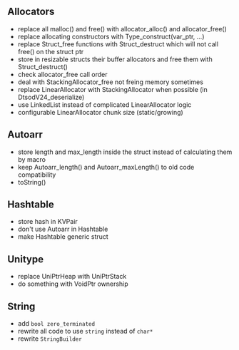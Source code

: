 ## Allocators
- replace all malloc() and free() with allocator_alloc() and allocator_free()
- replace allocating constructors with Type_construct(var_ptr, ...)
- replace Struct_free functions with Struct_destruct which will not call free() on the struct ptr
- store in resizable structs their buffer allocators and free them with Struct_destruct()
- check allocator_free call order
- deal with StackingAllocator_free not freing memory sometimes
- replace LinearAllocator with StackingAllocator when possible (in DtsodV24_deserialize)
- use LinkedList instead of complicated LinearAllocator logic
- configurable LinearAllocator chunk size (static/growing)

## Autoarr
- store length and max_length inside the struct instead of calculating them by macro
- keep Autoarr_length() and Autoarr_maxLength() to old code compatibility
- toString()

## Hashtable
- store hash in KVPair
- don't use Autoarr in Hashtable
- make Hashtable generic struct

## Unitype
- replace UniPtrHeap with UniPtrStack
- do something with VoidPtr ownership

## String
- add `bool zero_terminated`
- rewrite all code to use `string` instead of `char*`
- rewrite `StringBuilder` 
